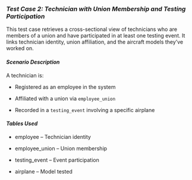 ### *Test Case 2: Technician with Union Membership and Testing Participation*

This test case retrieves a cross-sectional view of technicians who are members of a union and have participated in at least one testing event. It links technician identity, union affiliation, and the aircraft models they’ve worked on.

#### *Scenario Description*
A technician is:

- Registered as an employee in the system
  
- Affiliated with a union via `employee_union`
  
- Recorded in a `testing_event` involving a specific airplane
  
#### *Tables Used*
- employee – Technician identity

-	employee_union – Union membership

-	testing_event – Event participation

-	airplane – Model tested
